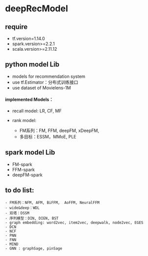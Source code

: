 # deepRecModel
## require
- tf.version=1.14.0
- spark.version>=2.2.1
- scala.version>=2.11.12
## python model Lib
- models for recommendation system
- use tf.Estimator：分布式训练接口
- use dataset of Movielens-1M

#### implemented Models：
- recall model: LR, CF, MF

- rank model: 
    - FM系列：FM, FFM, deepFM, xDeepFM,
    - 多目标：ESSM，MMoE, PLE



## spark model Lib
- FM-spark
- FFM-spark
- deepFM-spark

##  to do list:
    - FM系列：NFM, AFM, BiFFM,  AoFFM, NeuralFFM
    - wide&deep：WDL
    - 双塔：DSSM
    - 序列模型：DIN, DIEN, BST
    - graph embedding: word2vec, item2vec, deepwalk, node2vec, EGES
    - DCN
    - NCF
    - PNN
    - FNN
    - MIND
    - GNN : graphSage, pinSage

